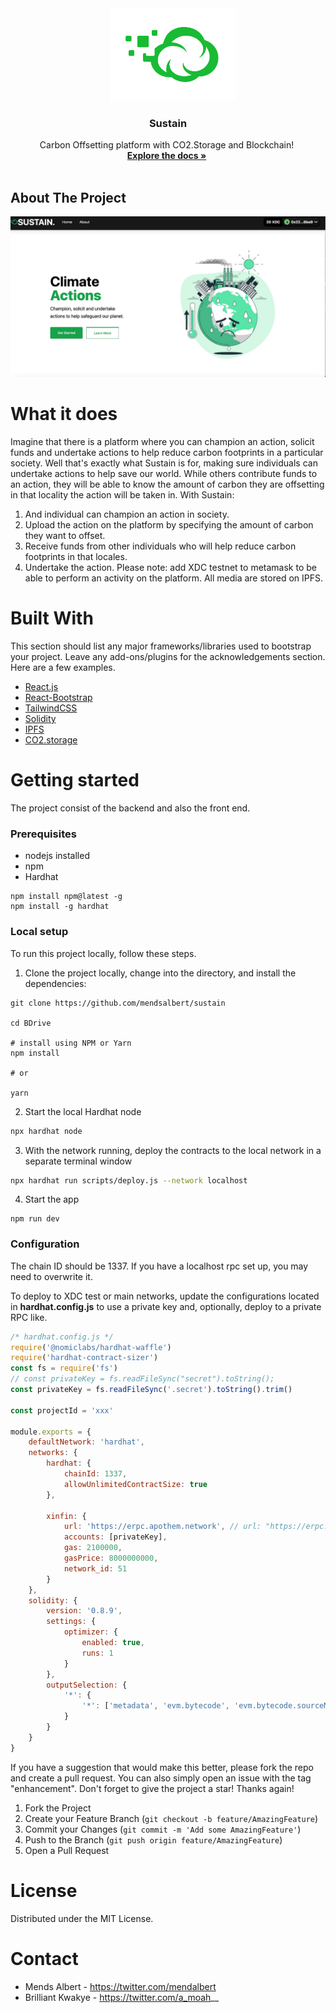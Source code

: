 <div align="center">
    <img width="200" src="public/logonew.png" alt="logo">

<h3 align="center">Sustain</h3>

<p align="center">
    Carbon Offsetting platform with CO2.Storage and Blockchain!
    <br />
    <a href="https://github.com/mendsalbert/sustain"><strong>Explore the docs »</strong></a>
    <br />
    <br />

</p>

</div>

<!-- ABOUT THE PROJECT -->

## About The Project

<img src="public/Cloudversify-01.png" alt="screenshot" width="" >

# What it does

Imagine that there is a platform where you can champion an action, solicit funds and undertake actions to help reduce carbon footprints in a particular society. Well that's exactly what Sustain is for, making sure individuals can undertake actions to help save our world. While others contribute funds to an action, they will be able to know the amount of carbon they are offsetting in that locality the action will be taken in.
With Sustain:

1. And individual can champion an action in society.
2. Upload the action on the platform by specifying the amount of carbon they want to offset.
3. Receive funds from other individuals who will help reduce carbon footprints in that locales.
4. Undertake the action.
   Please note: add XDC testnet to metamask to be able to perform an activity on the platform.
   All media are stored on IPFS.

# Built With

This section should list any major frameworks/libraries used to bootstrap your project. Leave any add-ons/plugins for the acknowledgements section. Here are a few examples.

-   [React.js](https://reactjs.org/)
-   [React-Bootstrap](https://react-bootstrap.github.io/)
-   [TailwindCSS](https://tailwindcss.com/docs/guides/create-react-app)
-   [Solidity](https://docs.soliditylang.org/en/v0.8.13/)
-   [IPFS](https://ipfs.io/)
-   [CO2.storage](https://co2.storage/profile)

# Getting started

The project consist of the backend and also the front end.

### Prerequisites

-   nodejs installed
-   npm
-   Hardhat

```
npm install npm@latest -g
npm install -g hardhat
```

### Local setup

To run this project locally, follow these steps.

1. Clone the project locally, change into the directory, and install the dependencies:

```
git clone https://github.com/mendsalbert/sustain

cd BDrive

# install using NPM or Yarn
npm install

# or

yarn
```

2. Start the local Hardhat node

```sh
npx hardhat node
```

3. With the network running, deploy the contracts to the local network in a separate terminal window

```sh
npx hardhat run scripts/deploy.js --network localhost
```

4. Start the app

```
npm run dev
```

### Configuration

The chain ID should be 1337. If you have a localhost rpc set up, you may need to overwrite it.

To deploy to XDC test or main networks, update the configurations located in **hardhat.config.js** to use a private key and, optionally, deploy to a private RPC like.

```javascript
/* hardhat.config.js */
require('@nomiclabs/hardhat-waffle')
require('hardhat-contract-sizer')
const fs = require('fs')
// const privateKey = fs.readFileSync("secret").toString();
const privateKey = fs.readFileSync('.secret').toString().trim()

const projectId = 'xxx'

module.exports = {
    defaultNetwork: 'hardhat',
    networks: {
        hardhat: {
            chainId: 1337,
            allowUnlimitedContractSize: true
        },

        xinfin: {
            url: 'https://erpc.apothem.network', // url: "https://erpc.apothem.network",
            accounts: [privateKey],
            gas: 2100000,
            gasPrice: 8000000000,
            network_id: 51
        }
    },
    solidity: {
        version: '0.8.9',
        settings: {
            optimizer: {
                enabled: true,
                runs: 1
            }
        },
        outputSelection: {
            '*': {
                '*': ['metadata', 'evm.bytecode', 'evm.bytecode.sourceMap']
            }
        }
    }
}
```

If you have a suggestion that would make this better, please fork the repo and create a pull request. You can also simply open an issue with the tag "enhancement". Don't forget to give the project a star! Thanks again!

1. Fork the Project
2. Create your Feature Branch (`git checkout -b feature/AmazingFeature`)
3. Commit your Changes (`git commit -m 'Add some AmazingFeature'`)
4. Push to the Branch (`git push origin feature/AmazingFeature`)
5. Open a Pull Request

# License

Distributed under the MIT License.

# Contact

-   Mends Albert - https://twitter.com/mendalbert
-   Brilliant Kwakye - https://twitter.com/a_moah__
